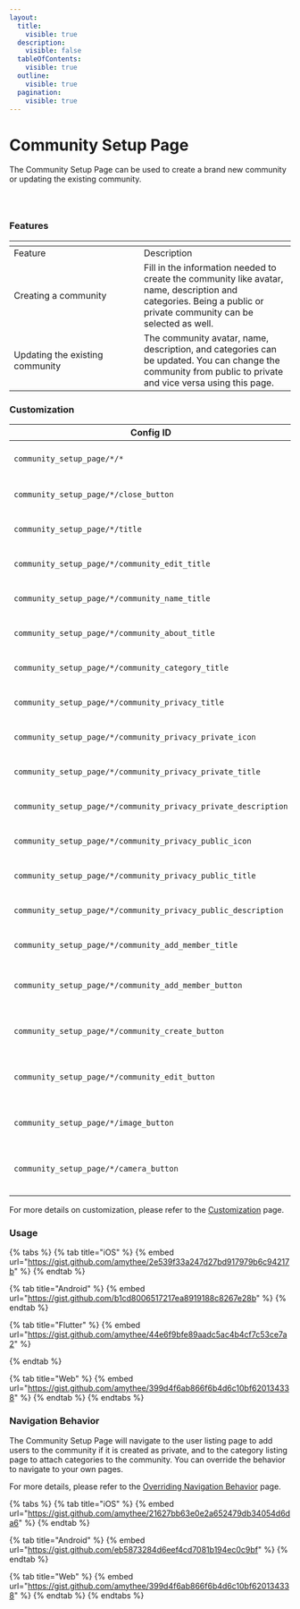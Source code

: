 ```yaml
---
layout:
  title:
    visible: true
  description:
    visible: false
  tableOfContents:
    visible: true
  outline:
    visible: true
  pagination:
    visible: true
---
```


# Community Setup Page

The Community Setup Page can be used to create a brand new community or updating the existing community.

<div><figure><img src="../../../../../.gitbook/assets/s1 (1).png" alt=""><figcaption></figcaption></figure> <figure><img src="../../../../../.gitbook/assets/s2 (1).png" alt=""><figcaption></figcaption></figure> <figure><img src="../../../../../.gitbook/assets/s3 (1).png" alt=""><figcaption></figcaption></figure></div>

### Features <a href="#features" id="features"></a>

<table data-header-hidden><thead><tr><th width="217"></th><th></th></tr></thead><tbody><tr><td>Feature</td><td>Description</td></tr><tr><td>Creating a community</td><td>Fill in the information needed to create the community like avatar, name, description and categories. Being a public or private community can be selected as well.</td></tr><tr><td>Updating the existing community</td><td>The community avatar, name, description, and categories can be updated. You can change the community from public to private and vice versa using this page.</td></tr></tbody></table>

### Customization

<table><thead><tr><th width="264">Config ID</th><th width="122">Type</th><th>Description</th></tr></thead><tbody><tr><td><code>community_setup_page/*/*</code></td><td>Page</td><td>You can customize page <code>theme</code></td></tr><tr><td><code>community_setup_page/*/close_button</code></td><td>Element</td><td>You can customize <code>image</code></td></tr><tr><td><code>community_setup_page/*/title</code></td><td>Element</td><td>You can customize <code>text</code></td></tr><tr><td><code>community_setup_page/*/community_edit_title</code></td><td>Element</td><td>You can customize <code>text</code></td></tr><tr><td><code>community_setup_page/*/community_name_title</code></td><td>Element</td><td>You can customize <code>text</code></td></tr><tr><td><code>community_setup_page/*/community_about_title</code></td><td>Element</td><td>You can customize <code>text</code></td></tr><tr><td><code>community_setup_page/*/community_category_title</code></td><td>Element</td><td>You can customize <code>text</code></td></tr><tr><td><code>community_setup_page/*/community_privacy_title</code></td><td>Element</td><td>You can customize <code>text</code></td></tr><tr><td><code>community_setup_page/*/community_privacy_private_icon</code></td><td>Element</td><td>You can customize <code>image</code></td></tr><tr><td><code>community_setup_page/*/community_privacy_private_title</code></td><td>Element</td><td>You can customize <code>text</code></td></tr><tr><td><code>community_setup_page/*/community_privacy_private_description</code></td><td>Element</td><td>You can customize <code>text</code></td></tr><tr><td><code>community_setup_page/*/community_privacy_public_icon</code></td><td>Element</td><td>You can customize <code>image</code></td></tr><tr><td><code>community_setup_page/*/community_privacy_public_title</code></td><td>Element</td><td>You can customize <code>text</code></td></tr><tr><td><code>community_setup_page/*/community_privacy_public_description</code></td><td>Element</td><td>You can customize <code>text</code></td></tr><tr><td><code>community_setup_page/*/community_add_member_title</code></td><td>Element</td><td>You can customize <code>text</code></td></tr><tr><td><code>community_setup_page/*/community_add_member_button</code></td><td>Element</td><td>You can customize <code>text</code> and <code>image</code></td></tr><tr><td><code>community_setup_page/*/community_create_button</code></td><td>Element</td><td>You can customize <code>text</code> and <code>image</code></td></tr><tr><td><code>community_setup_page/*/community_edit_button</code></td><td>Element</td><td>You can customize <code>text</code> and <code>image</code></td></tr><tr><td><code>community_setup_page/*/image_button</code></td><td>Element</td><td>You can customize <code>text</code> and <code>image</code></td></tr><tr><td><code>community_setup_page/*/camera_button</code></td><td>Element</td><td>You can customize <code>text</code> and <code>image</code></td></tr><tr><td></td><td></td><td></td></tr></tbody></table>

For more details on customization, please refer to the [Customization](../../../customization/) page.

### Usage <a href="#usage" id="usage"></a>

{% tabs %}
{% tab title="iOS" %}
{% embed url="https://gist.github.com/amythee/2e539f33a247d27bd917979b6c94217b" %}
{% endtab %}

{% tab title="Android" %}
{% embed url="https://gist.github.com/b1cd8006517217ea8919188c8267e28b" %}
{% endtab %}

{% tab title="Flutter" %}
{% embed url="https://gist.github.com/amythee/44e6f9bfe89aadc5ac4b4cf7c53ce7a2" %}


{% endtab %}

{% tab title="Web" %}
{% embed url="https://gist.github.com/amythee/399d4f6ab866f6b4d6c10bf620134338" %}
{% endtab %}
{% endtabs %}

### Navigation Behavior

The Community Setup Page will navigate to the user listing page to add users to the community if it is created as private, and to the category listing page to attach categories to the community. You can override the behavior to navigate to your own pages.&#x20;

For more details, please refer to the [Overriding Navigation Behavior](https://docs.amity.co/amity-uikit/uikit-v4-beta/customization/overriding-navigation-behaviour) page.

{% tabs %}
{% tab title="iOS" %}
{% embed url="https://gist.github.com/amythee/21627bb63e0e2a652479db34054d6da6" %}
{% endtab %}

{% tab title="Android" %}
{% embed url="https://gist.github.com/eb5873284d6eef4cd7081b194ec0c9bf" %}
{% endtab %}

{% tab title="Web" %}
{% embed url="https://gist.github.com/amythee/399d4f6ab866f6b4d6c10bf620134338" %}
{% endtab %}
{% endtabs %}
